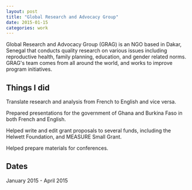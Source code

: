 ```yaml
---
layout: post
title: "Global Research and Advocacy Group"
date: 2015-01-15
categories: work
---
```


Global Research and Advocacy Group (GRAG) is an NGO based in Dakar, Senegal that conducts quality research on various issues including reproductive health, family planning, education, and gender related norms. GRAG's team comes from all around the world, and works to improve program initiatives.

## Things I did

Translate research and analysis from French to English and vice versa.

Prepared presentations for the government of Ghana and Burkina Faso in both French and English.

Helped write and edit grant proposals to several funds, including the Helwett Foundation, and MEASURE Small Grant.

Helped prepare materials for conferences.

## Dates

January 2015 - April 2015